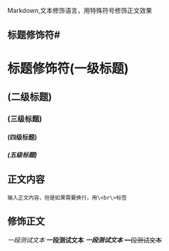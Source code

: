 Markdown,文本修饰语言，用特殊符号修饰正文效果<br>

## 标题修饰符\#

# 	标题修饰符(一级标题)
##	(二级标题)
###	(三级标题)	
####	(四级标题)
#####	(五级标题)

## 正文内容

	输入正文内容，但是如果需要换行，用\<br\>标签


## 修饰正文	
*一段测试文本*
**一段测试文本**
***一段测试文本***
~~一段测试文本~~
	


